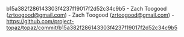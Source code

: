 b15a382f286143303f4237f19017f2d52c34c9b5 - Zach Toogood (zrtoogood@gmail.com) - Zach Toogood (zrtoogood@gmail.com) - https://github.com/project-topaz/topaz/commit/b15a382f286143303f4237f19017f2d52c34c9b5
